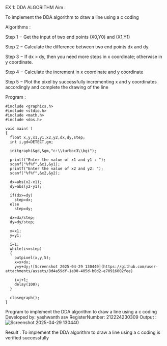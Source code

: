 EX 1: DDA ALGORITHM
Aim :

To implement the DDA algorithm to draw a line using a c coding

Algorithms :

Step 1 − Get the input of two end points (X0,Y0) and (X1,Y1)

Step 2 − Calculate the difference between two end points dx and dy

Step 3 − If dx > dy, then you need more steps in x coordinate; otherwise in y coordinate.

Step 4 − Calculate the increment in x coordinate and y coordinate

Step 5 − Plot the pixel by successfully incrementing x and y coordinates accordingly and complete the drawing of the line

Program :

    #include <graphics.h>
    #include <stdio.h>
    #include <math.h>
    #include <dos.h>

    void main( )
    {
	  float x,y,x1,y1,x2,y2,dx,dy,step;
	  int i,gd=DETECT,gm;

	  initgraph(&gd,&gm,"c:\\turboc3\\bgi");

	  printf("Enter the value of x1 and y1 : ");
	  scanf("%f%f",&x1,&y1);
	  printf("Enter the value of x2 and y2: ");
	  scanf("%f%f",&x2,&y2);

	  dx=abs(x2-x1);
	  dy=abs(y2-y1);

	  if(dx>=dy)
		step=dx;
	  else
		step=dy;

	  dx=dx/step;
	  dy=dy/step;

	  x=x1;
	  y=y1;

	  i=1;
	  while(i<=step)
	  {
		putpixel(x,y,5);
		x=x+dx;
		y=y+dy;![Screenshot 2025-04-29 130440](https://github.com/user-attachments/assets/8d4a59df-1a00-405d-b0d2-e70916002fee)

		i=i+1;
		delay(100);
	  }

	  closegraph();
    }

Program to implement the DDA algorithm to draw a line using a c coding
Developed by: yashwanth asv
RegisterNumber: 212224230309
Output :
![Screenshot 2025-04-29 130440](https://github.com/user-attachments/assets/344baac6-5098-46dc-b312-fb27d050652e)



Result : To implement the DDA algorithm to draw a line using a c coding is verified successfully
